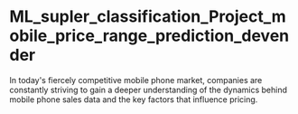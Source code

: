 # ML_supler_classification_Project_mobile_price_range_prediction_devender
In today's fiercely competitive mobile phone market, companies are constantly striving to gain a deeper understanding of the dynamics behind mobile phone sales data and the key factors that influence pricing. 
